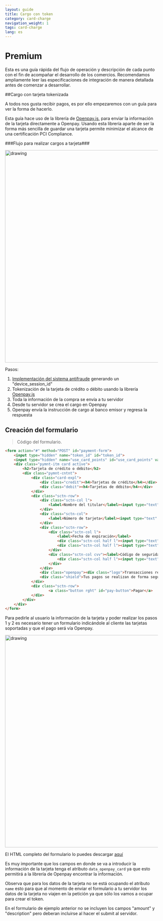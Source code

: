 ```yaml
---
layout: guide
title: Cargo con token
category: card-charge
navigation_weight: 1
tags: card-charge
lang: es
---
```



[openpayjs]: /docs/openpayjs.html
[fraud-tool]: /docs/fraud-tool.html
[sandbox-register]: https://sandbox-dashboard.openpay.mx/merchant/register
[libraries]: /integracion.html
[html-code]: https://s3.amazonaws.com/openpay-code-examples/new_charge_with_card.html
[formulario-tarjeta]: http://public.openpay.mx/Formulario_Tarjeta.zip
[errors]: errors.html
[tests]:https://www.openpay.mx/docs/testing.html
[webhooks]:https://www.openpay.mx/docs/webhooks.html
[versions]: versions.html


# Premium


Esta es una guía rápida del flujo de operación y descripción de cada  punto con el fin de acompañar el desarrollo de los comercios.
Recomendamos ampliamente  leer las especificaciones de integración de  manera detallada antes de comenzar a desarrollar.


##Cargo con tarjeta tokenizada



A todos nos gusta recibir pagos, es por ello empezaremos con un guía para ver la forma de hacerlo.

Esta guía hace uso de la librería de [Openpay.js][openpayjs], para enviar la información de la tarjeta directamente a Openpay. Usando esta librería aparte de ser la forma más sencilla de guardar una tarjeta permite minimizar el alcance de una certificación PCI Compliance.

###Flujo para realizar cargos a tarjeta###

  <img src="https://public.openpay.mx/images/Cargo_con_tarjetas.png" alt="drawing" width="700"/>
  
  
Pasos:

1. [Implementación del sistema antifraude][fraud-tool] generando un "device_session_id"
2. Tokenización de la tarjeta de crédito o débito usando la librería [Openpay.js][openpayjs]
3. Toda la información de la compra se envía a tu servidor
4. Desde tu servidor se crea el cargo en Openpay
5. Openpay envía la instrucción de cargo al banco emisor y regresa la respuesta


Creación del formulario
--------------------------------
>  Código del formulario.

```html
<form action="#" method="POST" id="payment-form">
    <input type="hidden" name="token_id" id="token_id">
    <input type="hidden" name="use_card_points" id="use_card_points" value="false">
    <div class="pymnt-itm card active">
        <h2>Tarjeta de crédito o débito</h2>
        <div class="pymnt-cntnt">
            <div class="card-expl">
                <div class="credit"><h4>Tarjetas de crédito</h4></div>
                <div class="debit"><h4>Tarjetas de débito</h4></div>
            </div>
            <div class="sctn-row">
                <div class="sctn-col l">
                    <label>Nombre del titular</label><input type="text" placeholder="Como aparece en la tarjeta" autocomplete="off" data-openpay-card="holder_name">
                </div>
                <div class="sctn-col">
                    <label>Número de tarjeta</label><input type="text" autocomplete="off" data-openpay-card="card_number"></div>
                </div>
                <div class="sctn-row">
                    <div class="sctn-col l">
                        <label>Fecha de expiración</label>
                        <div class="sctn-col half l"><input type="text" placeholder="Mes" data-openpay-card="expiration_month"></div>
                        <div class="sctn-col half l"><input type="text" placeholder="Año" data-openpay-card="expiration_year"></div>
                    </div>
                    <div class="sctn-col cvv"><label>Código de seguridad</label>
                        <div class="sctn-col half l"><input type="text" placeholder="3 dígitos" autocomplete="off" data-openpay-card="cvv2"></div>
                    </div>
                </div>
                <div class="openpay"><div class="logo">Transacciones realizadas vía:</div>
                <div class="shield">Tus pagos se realizan de forma segura con encriptación de 256 bits</div>
            </div>
            <div class="sctn-row">
                    <a class="button rght" id="pay-button">Pagar</a>
            </div>
        </div>
    </div>
</form>
```

Para pedirle al usuario la información de la tarjeta y poder realizar los pasos 1 y 2 es necesario tener un formulario indicándole al cliente las tarjetas soportadas y que el pago será vía Openpay.

<img src="https://public.openpay.mx/images/ejemplo_cobro_tarjeta4.png" alt="drawing" width="700"/>

El HTML completo del formulario lo puedes descargar [aquí][formulario-tarjeta]


Es muy importante que los campos en donde se va a introducir la información de la tarjeta tenga el atributo <code>data_openpay_card</code> ​ya que esto permitirá a la librería de Openpay encontrar la información.

Observa que para los datos de la tarjeta no se está ocupando el atributo <code>name</code> esto para que al momento de enviar el formulario a tu servidor los datos de la tarjeta no viajen en la petición ya que sólo los vamos a ocupar para crear el token.

En el formulario de ejemplo anterior no se incluyen los campos "amount" y "description" pero deberan incluirse al hacer el submit al servidor.
